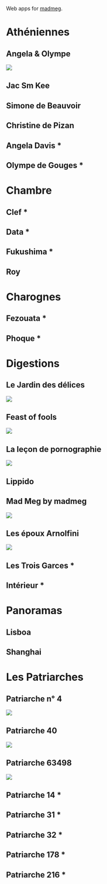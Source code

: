 Web apps for [madmeg](http://madmeg.org/).

# Athéniennes

## Angela &amp; Olympe

[![](athena/vignette-1200x630.jpg)](http://madmeg.org/athena/)


## Jac Sm Kee

<!-- [![](jacsmkee/vignette-1200x630.jpg)](http://madmeg.org/jacsmkee/) -->


## Simone de Beauvoir

<!-- [![](simone/vignette-1200x630.jpg)](http://madmeg.org/simone/) -->


## Christine de Pizan

<!-- [![](christine/vignette-1200x630.jpg)](http://madmeg.org/christine/) -->


## Angela Davis *

## Olympe de Gouges *


# Chambre

## Clef *

## Data *

## Fukushima *

## Roy

# Charognes

## Fezouata *

## Phoque *


# Digestions

## Le Jardin des délices

[![](delizie/vignette-1200x630.jpg)](http://madmeg.org/delizie/)


## Feast of fools

[![](feastoffools/vignette-1200x630.jpg)](http://madmeg.org/feastoffools/)


## La leçon de pornographie

[![](lecon/vignette-1200x630.jpg)](http://madmeg.org/lecon/)


## Lippido

<!-- [![](lippido/vignette-1200x630.jpg)](http://madmeg.org/lippido/) -->


## Mad Meg by madmeg

[![](lenragee/vignette-1200x630.jpg)](http://madmeg.org/lenragee/)


## Les époux Arnolfini

[![](epoux/vignette-1200x630.jpg)](http://madmeg.org/epoux/)


## Les Trois Garces *

## Intérieur *


# Panoramas

## Lisboa

## Shanghai


# Les Patriarches

## Patriarche n° 4

[![](p4/vignette-1200x630.jpg)](http://madmeg.org/p4/)


## Patriarche 40

[![](p40/vignette-1200x630.jpg)](http://madmeg.org/p40/)


## Patriarche 63498

[![](p63498/vignette-1200x630.jpg)](http://madmeg.org/p63498/)

## Patriarche 14 *

## Patriarche 31 *

## Patriarche 32 *

## Patriarche 178 *

## Patriarche 216 *





